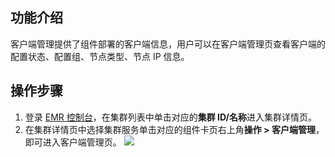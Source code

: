## 功能介绍
客户端管理提供了组件部署的客户端信息，用户可以在客户端管理页查看客户端的配置状态、配置组、节点类型、节点 IP 信息。
## 操作步骤
1. 登录 [EMR 控制台](https://console.cloud.tencent.com/emr)，在集群列表中单击对应的**集群 ID/名称**进入集群详情页。
2. 在集群详情页中选择集群服务单击对应的组件卡页右上角**操作 > 客户端管理**，即可进入客户端管理页。
![](https://qcloudimg.tencent-cloud.cn/raw/7f0cd072d7d2c58dd4c3102ed2c348b6.png)
